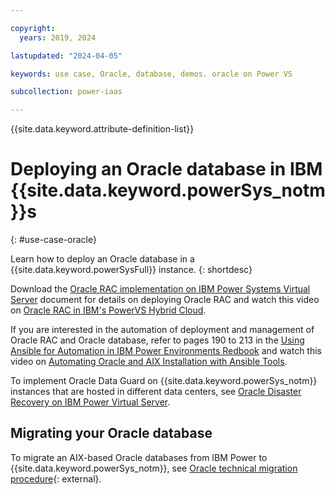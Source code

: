 ```yaml
---

copyright:
  years: 2019, 2024

lastupdated: "2024-04-05"

keywords: use case, Oracle, database, demos. oracle on Power VS

subcollection: power-iaas

---
```


{{site.data.keyword.attribute-definition-list}}

# Deploying an Oracle database in IBM {{site.data.keyword.powerSys_notm}}s
{: #use-case-oracle}

Learn how to deploy an Oracle database in a {{site.data.keyword.powerSysFull}} instance.
{: shortdesc}

Download the [Oracle RAC implementation on IBM Power Systems Virtual Server](https://www.ibm.com/support/pages/node/6999243) document for details on deploying Oracle RAC and watch this video on [Oracle RAC in IBM's PowerVS Hybrid Cloud](https://ibm.biz/Oracle_RAC_PowerVS_Hybrid_Cloud_Webinar).

If you are interested in the automation of deployment and management of Oracle RAC and Oracle database, refer to pages 190 to 213 in the [Using Ansible for Automation in IBM Power Environments Redbook](https://www.redbooks.ibm.com/redpieces/pdfs/sg248551.pdf) and watch this video on [Automating Oracle and AIX Installation with Ansible Tools](https://ibm.biz/Automating_Oracle_and_AIX_with_Ansible).

To implement Oracle Data Guard on {{site.data.keyword.powerSys_notm}} instances that are hosted in different data centers, see [Oracle Disaster Recovery on IBM Power Virtual Server](https://www.ibm.com/downloads/cas/LOEM24KA).

## Migrating your Oracle database
To migrate an AIX-based Oracle databases from IBM Power to {{site.data.keyword.powerSys_notm}}, see [Oracle technical migration procedure](https://cloud.ibm.com/media/docs/downloads/Oracle_Technical_Migration_procedure_version_1.0.pdf){: external}.
